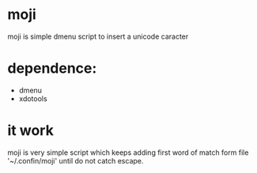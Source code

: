 # moji
moji is simple dmenu script to insert a unicode caracter

# dependence:
- dmenu
- xdotools

# it work
moji is very simple script which keeps adding first word of match form file '~/.confin/moji' until do not catch escape.

